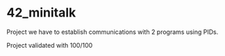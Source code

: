 # 42_minitalk

Project we have to establish communications with 2 programs using PIDs.

Project validated with 100/100
